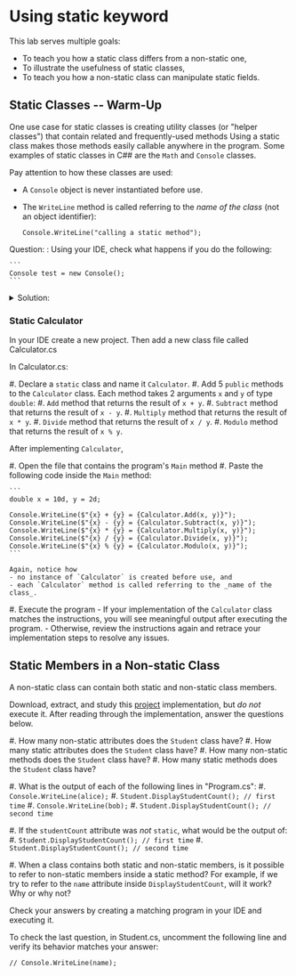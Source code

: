 #  Using static keyword

This lab serves multiple goals:

- To teach you how a static class differs from a non-static one,
- To illustrate the usefulness of static classes,
- To teach you how a non-static class can manipulate static fields.

## Static Classes -- Warm-Up

One use case for static classes is creating utility classes (or "helper classes")
that contain related and frequently-used methods Using a static class makes those methods easily callable anywhere in the program. Some examples of static classes in C\## are the `Math` and `Console` classes.

Pay attention to how these classes are used:

- A `Console` object is never instantiated before use.
- The `WriteLine` method is called referring to the _name of the class_ (not an object identifier):

    ```
    Console.WriteLine("calling a static method");
    ```
Question:
: 
    Using your IDE, check what happens if you do the following:

    ```
    Console test = new Console();
    ```

<details><summary>Solution:</summary>
Indeed, it is _not possible_ to instantiate an object when a class is declared `static`.
Furthermore, if a class is declared static, all its members (e.g., attributes, methods, constructors, etc.) must also be declared `static`.
</details>

### Static Calculator

In your IDE create a new project. Then add a new class file called Calculator.cs

In Calculator.cs:

#. Declare a `static` class and name it `Calculator`.
#. Add 5 `public` methods to the `Calculator` class. Each method takes 2 arguments `x` and `y` of type `double`:
    #. `Add` method that returns the result of `x + y`.
    #. `Subtract` method that returns the result of `x - y`.
    #. `Multiply` method that returns the result of `x * y`.
    #. `Divide` method that returns the result of `x / y`.
    #. `Modulo` method that returns the result of `x % y`.

After implementing `Calculator`,

#. Open the file that contains the program's `Main` method
#. Paste the following code inside the `Main` method:

    ```
    double x = 10d, y = 2d;

    Console.WriteLine($"{x} + {y} = {Calculator.Add(x, y)}");
    Console.WriteLine($"{x} - {y} = {Calculator.Subtract(x, y)}");
    Console.WriteLine($"{x} * {y} = {Calculator.Multiply(x, y)}");
    Console.WriteLine($"{x} / {y} = {Calculator.Divide(x, y)}");
    Console.WriteLine($"{x} % {y} = {Calculator.Modulo(x, y)}");
    ```

    Again, notice how
    - no instance of `Calculator` is created before use, and
    - each `Calculator` method is called referring to the _name of the class_.

#. Execute the program
    - If your implementation of the `Calculator` class matches the instructions, you will see meaningful output after executing the program.
    - Otherwise, review the instructions again and retrace your implementation steps to resolve any issues.

## Static Members in a Non-static Class

A non-static class can contain both static and non-static class members.

Download, extract, and study this [project](./code/projects/Student.zip) implementation, but *do not* execute it.
After reading through the implementation, answer the questions below.

#. How many non-static attributes does the `Student` class have?
#. How many static attributes does the `Student` class have?
#. How many non-static methods does the `Student` class have?
#. How many static methods does the `Student` class have?

#. What is the output of each of the following lines in "Program.cs":
    #. `Console.WriteLine(alice);`
    #. `Student.DisplayStudentCount(); // first time`
    #. `Console.WriteLine(bob);`
    #. `Student.DisplayStudentCount(); // second time`

#. If the `studentCount` attribute was *not* `static`, what would be the output of:
    #. `Student.DisplayStudentCount(); // first time`
    #. `Student.DisplayStudentCount(); // second time`

#. When a class contains both static and non-static members, is it possible to refer to non-static members inside a static method?
   For example, if we try to refer to the `name` attribute inside `DisplayStudentCount`, will it work? Why or why not?

Check your answers by creating a matching program in your IDE and executing it.

To check the last question, in Student.cs, uncomment the following line and verify its behavior matches your answer:

```
// Console.WriteLine(name);
````

